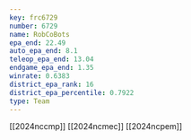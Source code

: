 ```yaml
---
key: frc6729
number: 6729
name: RobCoBots
epa_end: 22.49
auto_epa_end: 8.1
teleop_epa_end: 13.04
endgame_epa_end: 1.35
winrate: 0.6383
district_epa_rank: 16
district_epa_percentile: 0.7922
type: Team
---
```

[[2024nccmp]]
[[2024ncmec]]
[[2024ncpem]]
